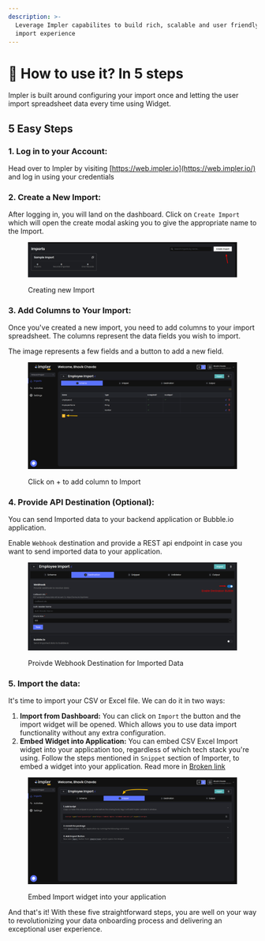 ```yaml
---
description: >-
  Leverage Impler capabilites to build rich, scalable and user friendly data
  import experience
---
```


# 🧿 How to use it? In 5 steps

Impler is built around configuring your import once and letting the user import spreadsheet data every time using Widget.

## 5 Easy Steps

### &#x20;1. Log in to your Account:

Head over to Impler by visiting [https://web.impler.io](https://web.impler.io/) and log in using your credentials

### 2. Create a New Import:

After logging in, you will land on the dashboard. Click on `Create Import` which will open the create modal asking you to give the appropriate name to the Import.

<figure><img src="../.gitbook/assets/image (1).png" alt=""><figcaption><p>Creating new Import</p></figcaption></figure>

### 3. Add Columns to Your Import:

Once you've created a new import, you need to add columns to your import spreadsheet. The columns represent the data fields you wish to import.

The image represents a few fields and a button to add a new field.

<figure><img src="../.gitbook/assets/image (2) (1) (1).png" alt=""><figcaption><p>Click on + to add column to Import</p></figcaption></figure>

### 4. Provide API Destination (Optional):

You can send Imported data to your backend application or Bubble.io application.

Enable `Webhook` destination and provide a REST api endpoint in case you want to send imported data to your application.

<figure><img src="../.gitbook/assets/image (2).png" alt=""><figcaption><p>Proivde Webhook Destination for Imported Data</p></figcaption></figure>

### 5. Import the data:

It's time to import your CSV or Excel file. We can do it in two ways:

1. **Import from Dashboard:** You can click on `Import` the button and the import widget will be opened. Which allows you to use data import functionality without any extra configuration.
2. **Embed Widget into Application:** You can embed CSV Excel Import widget into your application too, regardless of which tech stack you're using. Follow the steps mentioned in `Snippet` section of Importer, to embed a widget into your application. Read more in [Broken link](broken-reference "mention")

<figure><img src="../.gitbook/assets/image (4).png" alt=""><figcaption><p>Embed Import widget into your application</p></figcaption></figure>

And that's it! With these five straightforward steps, you are well on your way to revolutionizing your data onboarding process and delivering an exceptional user experience.
